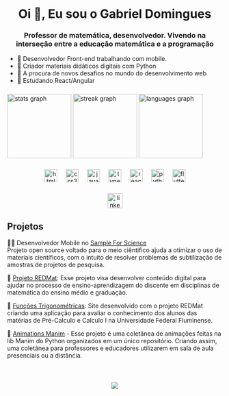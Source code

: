 <h1 align="center">Oi 👋, Eu sou o Gabriel Domingues</h1>
<h3 align="center">Professor de matemática, desenvolvedor. Vivendo na interseção entre a educação matemática e a programação</h3>

- 🔭 Desenvolvedor Front-end trabalhando com mobile.
- 🧮 Criador materiais didáticos digitais com Python
- 👯 A procura de novos desafios no mundo do desenvolvimento web
- 🌱 Estudando React/Angular
 
###

<div align="left">
  <img src="https://github-readme-stats.vercel.app/api?username=gabrielhcrj&hide_title=true&hide_rank=true&show_icons=true&include_all_commits=true&count_private=true&disable_animations=false&theme=tokyonight&locale=pt-br&hide_border=false" height="150" alt="stats graph"  />
  <img src="https://streak-stats.demolab.com?user=gabrielhcrj&locale=pt-br&mode=daily&theme=tokyonight&hide_border=false&border_radius=5&date_format=j%20M%5B%20Y%5D" height="150" alt="streak graph"  />
  <img src="https://github-readme-stats.vercel.app/api/top-langs?username=gabrielhcrj&locale=en&hide_title=true&layout=compact&card_width=735&langs_count=5&theme=tokyonight&hide_border=false" height="150" alt="languages graph"  />
</div>




###

<div align="center">
  <img src="https://cdn.jsdelivr.net/gh/devicons/devicon/icons/html5/html5-original.svg" height="30" alt="html5 logo"  />
  <img width="12" />
  <img src="https://cdn.jsdelivr.net/gh/devicons/devicon/icons/css3/css3-original.svg" height="30" alt="css3 logo"  />
  <img width="12" />
  <img src="https://cdn.jsdelivr.net/gh/devicons/devicon/icons/javascript/javascript-original.svg" height="30" alt="javascript logo"  />
  <img width="12" />
  <img src="https://cdn.jsdelivr.net/gh/devicons/devicon/icons/typescript/typescript-original.svg" height="30" alt="typescript logo"  />
  <img width="12" />
  <img src="https://cdn.jsdelivr.net/gh/devicons/devicon/icons/react/react-original.svg" height="30" alt="react logo"  />
  <img width="12" />
  <img src="https://cdn.jsdelivr.net/gh/devicons/devicon/icons/python/python-original.svg" height="30" alt="python logo"  />
  <img width="12" />
  <img src="https://cdn.jsdelivr.net/gh/devicons/devicon/icons/flutter/flutter-original.svg" height="30" alt="flutter logo"  />
</div>

###

<div align="center">
 <a href='https://www.linkedin.com/in/gabriel-domingues-8936382a0/'> <img src="https://img.shields.io/static/v1?message=LinkedIn&logo=linkedin&label=&color=0077B5&logoColor=white&labelColor=&style=for-the-badge" height="35" alt="linkedin logo"  /></a>
</div>


###
<h2>Projetos</h2>

👩‍🔬 Desenvolvedor Mobile no [Sample For Science](https://sampleforscience.org/)
<br>
Projeto open source voltado para o meio ciêntifico ajuda a otimizar o uso de materiais científicos, com o intuito de resolver problemas de subtilização de amostras de projetos de pesquisa. 

🧮 [Projeto REDMat](https://gma.uff.br/wordpress/redmat/): Esse projeto visa desenvolver conteúdo digital para ajudar no processo de ensino-aprendizagem do discente em disciplinas de matemática do ensino médio e graduação. 

🧮 [Funções Trigonométricas](https://redmatuff.github.io/FichasTrigonometricas/FuncaoSeno/): Site desenvolvido com o projeto REDMat criando uma aplicação para avaliar o conhecimento dos alunos das matérias de Pré-Calculo e Calculo I na Universidade Federal Fluminense.

🧮 [Animations Manim](https://github.com/GabrielHCRJ/AnimationsManim/) - Esse projeto é uma coletânea de animações feitas na lib Manim do Python organizados em um único repositório. Criando assim, uma coletânea para professores e educadores utilizarem em sala de aula presenciais ou a distância. 



<br clear="both">


###

<div align="center">
  <img src="https://profile-counter.glitch.me/gabrielhcrj/count.svg?"  />
</div>

###
